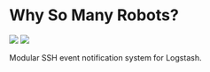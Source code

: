 # Why So Many Robots?

![](https://img.shields.io/badge/status-in%20development-orange) [![](https://img.shields.io/badge/release-v0.1.0--alpha-lightblue)](https://github.com/samcole8/ysmr/releases/latest)

Modular SSH event notification system for Logstash.
